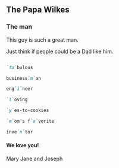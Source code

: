 ## **The** Papa Wilkes


### The man

This guy is such a great man. 

Just think if people could be a Dad like him.

```markdown

`fa`bulous

business`m`an

eng`i`neer

`l`oving

`y`es-to-cookies

`m`om's f`a`vorite

inve`n`tor
```

#### We love you! 

Mary Jane and Joseph
